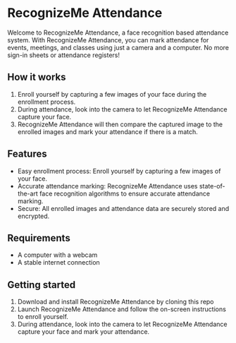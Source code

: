 # RecognizeMe Attendance

Welcome to RecognizeMe Attendance, a face recognition based attendance system. With RecognizeMe Attendance, you can mark attendance for events, meetings, and classes using just a camera and a computer. No more sign-in sheets or attendance registers!

## How it works

1. Enroll yourself by capturing a few images of your face during the enrollment process.
2. During attendance, look into the camera to let RecognizeMe Attendance capture your face.
3. RecognizeMe Attendance will then compare the captured image to the enrolled images and mark your attendance if there is a match.

## Features

* Easy enrollment process: Enroll yourself by capturing a few images of your face.
* Accurate attendance marking: RecognizeMe Attendance uses state-of-the-art face recognition algorithms to ensure accurate attendance marking.
* Secure: All enrolled images and attendance data are securely stored and encrypted.

## Requirements

* A computer with a webcam
* A stable internet connection

## Getting started

1. Download and install RecognizeMe Attendance by cloning this repo
2. Launch RecognizeMe Attendance and follow the on-screen instructions to enroll yourself.
3. During attendance, look into the camera to let RecognizeMe Attendance capture your face and mark your attendance.
